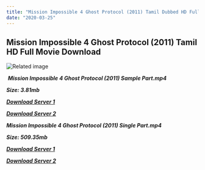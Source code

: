 ```yaml
---
title: "Mission Impossible 4 Ghost Protocol (2011) Tamil Dubbed HD Full Movie Download"
date: "2020-03-25"
---
```


## Mission Impossible 4 Ghost Protocol (2011) Tamil HD Full Movie Download

![Related image](https://reliancehvg.co.in/store/images/P/Mission-Impossible-Ghost-Protocol---DVD-Slipcase1.jpg) 

 _**Mission Impossible 4 Ghost Protocol (2011) Sample Part.mp4**_

_**Size: 3.81mb**_

[_**Download Server 1**_](http://du.wetransfer.vip/files/Tamil{fd620c6e78cfff08ebfb4d2d3131a235617ba7e0206610644c5f25f325d4dc51}20Dubbed{fd620c6e78cfff08ebfb4d2d3131a235617ba7e0206610644c5f25f325d4dc51}20Movies/Tamil{fd620c6e78cfff08ebfb4d2d3131a235617ba7e0206610644c5f25f325d4dc51}20Dubbed{fd620c6e78cfff08ebfb4d2d3131a235617ba7e0206610644c5f25f325d4dc51}20Collections/Mission{fd620c6e78cfff08ebfb4d2d3131a235617ba7e0206610644c5f25f325d4dc51}20Impossible{fd620c6e78cfff08ebfb4d2d3131a235617ba7e0206610644c5f25f325d4dc51}20Quadrilogy{fd620c6e78cfff08ebfb4d2d3131a235617ba7e0206610644c5f25f325d4dc51}20Collections/Mission{fd620c6e78cfff08ebfb4d2d3131a235617ba7e0206610644c5f25f325d4dc51}20Impossible{fd620c6e78cfff08ebfb4d2d3131a235617ba7e0206610644c5f25f325d4dc51}204{fd620c6e78cfff08ebfb4d2d3131a235617ba7e0206610644c5f25f325d4dc51}20Ghost{fd620c6e78cfff08ebfb4d2d3131a235617ba7e0206610644c5f25f325d4dc51}20Protocol{fd620c6e78cfff08ebfb4d2d3131a235617ba7e0206610644c5f25f325d4dc51}20(2011)/Mission{fd620c6e78cfff08ebfb4d2d3131a235617ba7e0206610644c5f25f325d4dc51}20Impossible{fd620c6e78cfff08ebfb4d2d3131a235617ba7e0206610644c5f25f325d4dc51}204{fd620c6e78cfff08ebfb4d2d3131a235617ba7e0206610644c5f25f325d4dc51}20Ghost{fd620c6e78cfff08ebfb4d2d3131a235617ba7e0206610644c5f25f325d4dc51}20Protocol{fd620c6e78cfff08ebfb4d2d3131a235617ba7e0206610644c5f25f325d4dc51}20(2011){fd620c6e78cfff08ebfb4d2d3131a235617ba7e0206610644c5f25f325d4dc51}20Sample{fd620c6e78cfff08ebfb4d2d3131a235617ba7e0206610644c5f25f325d4dc51}20HD.mp4)

[_**Download Server 2**_](http://du.wetransfer.vip/files/Tamil{fd620c6e78cfff08ebfb4d2d3131a235617ba7e0206610644c5f25f325d4dc51}20Dubbed{fd620c6e78cfff08ebfb4d2d3131a235617ba7e0206610644c5f25f325d4dc51}20Movies/Tamil{fd620c6e78cfff08ebfb4d2d3131a235617ba7e0206610644c5f25f325d4dc51}20Dubbed{fd620c6e78cfff08ebfb4d2d3131a235617ba7e0206610644c5f25f325d4dc51}20Collections/Mission{fd620c6e78cfff08ebfb4d2d3131a235617ba7e0206610644c5f25f325d4dc51}20Impossible{fd620c6e78cfff08ebfb4d2d3131a235617ba7e0206610644c5f25f325d4dc51}20Quadrilogy{fd620c6e78cfff08ebfb4d2d3131a235617ba7e0206610644c5f25f325d4dc51}20Collections/Mission{fd620c6e78cfff08ebfb4d2d3131a235617ba7e0206610644c5f25f325d4dc51}20Impossible{fd620c6e78cfff08ebfb4d2d3131a235617ba7e0206610644c5f25f325d4dc51}204{fd620c6e78cfff08ebfb4d2d3131a235617ba7e0206610644c5f25f325d4dc51}20Ghost{fd620c6e78cfff08ebfb4d2d3131a235617ba7e0206610644c5f25f325d4dc51}20Protocol{fd620c6e78cfff08ebfb4d2d3131a235617ba7e0206610644c5f25f325d4dc51}20(2011)/Mission{fd620c6e78cfff08ebfb4d2d3131a235617ba7e0206610644c5f25f325d4dc51}20Impossible{fd620c6e78cfff08ebfb4d2d3131a235617ba7e0206610644c5f25f325d4dc51}204{fd620c6e78cfff08ebfb4d2d3131a235617ba7e0206610644c5f25f325d4dc51}20Ghost{fd620c6e78cfff08ebfb4d2d3131a235617ba7e0206610644c5f25f325d4dc51}20Protocol{fd620c6e78cfff08ebfb4d2d3131a235617ba7e0206610644c5f25f325d4dc51}20(2011){fd620c6e78cfff08ebfb4d2d3131a235617ba7e0206610644c5f25f325d4dc51}20Sample{fd620c6e78cfff08ebfb4d2d3131a235617ba7e0206610644c5f25f325d4dc51}20HD.mp4)

_**Mission Impossible 4 Ghost Protocol (2011) Single Part.mp4**_

_**Size: 509.35mb**_

[_**Download Server 1**_](http://du.wetransfer.vip/files/Tamil{fd620c6e78cfff08ebfb4d2d3131a235617ba7e0206610644c5f25f325d4dc51}20Dubbed{fd620c6e78cfff08ebfb4d2d3131a235617ba7e0206610644c5f25f325d4dc51}20Movies/Tamil{fd620c6e78cfff08ebfb4d2d3131a235617ba7e0206610644c5f25f325d4dc51}20Dubbed{fd620c6e78cfff08ebfb4d2d3131a235617ba7e0206610644c5f25f325d4dc51}20Collections/Mission{fd620c6e78cfff08ebfb4d2d3131a235617ba7e0206610644c5f25f325d4dc51}20Impossible{fd620c6e78cfff08ebfb4d2d3131a235617ba7e0206610644c5f25f325d4dc51}20Quadrilogy{fd620c6e78cfff08ebfb4d2d3131a235617ba7e0206610644c5f25f325d4dc51}20Collections/Mission{fd620c6e78cfff08ebfb4d2d3131a235617ba7e0206610644c5f25f325d4dc51}20Impossible{fd620c6e78cfff08ebfb4d2d3131a235617ba7e0206610644c5f25f325d4dc51}204{fd620c6e78cfff08ebfb4d2d3131a235617ba7e0206610644c5f25f325d4dc51}20Ghost{fd620c6e78cfff08ebfb4d2d3131a235617ba7e0206610644c5f25f325d4dc51}20Protocol{fd620c6e78cfff08ebfb4d2d3131a235617ba7e0206610644c5f25f325d4dc51}20(2011)/Mission{fd620c6e78cfff08ebfb4d2d3131a235617ba7e0206610644c5f25f325d4dc51}20Impossible{fd620c6e78cfff08ebfb4d2d3131a235617ba7e0206610644c5f25f325d4dc51}204{fd620c6e78cfff08ebfb4d2d3131a235617ba7e0206610644c5f25f325d4dc51}20Ghost{fd620c6e78cfff08ebfb4d2d3131a235617ba7e0206610644c5f25f325d4dc51}20Protocol{fd620c6e78cfff08ebfb4d2d3131a235617ba7e0206610644c5f25f325d4dc51}20(2011){fd620c6e78cfff08ebfb4d2d3131a235617ba7e0206610644c5f25f325d4dc51}20Single{fd620c6e78cfff08ebfb4d2d3131a235617ba7e0206610644c5f25f325d4dc51}20Part{fd620c6e78cfff08ebfb4d2d3131a235617ba7e0206610644c5f25f325d4dc51}20HD.mp4)

_**[Download Server 2](http://du.wetransfer.vip/files/Tamil{fd620c6e78cfff08ebfb4d2d3131a235617ba7e0206610644c5f25f325d4dc51}20Dubbed{fd620c6e78cfff08ebfb4d2d3131a235617ba7e0206610644c5f25f325d4dc51}20Movies/Tamil{fd620c6e78cfff08ebfb4d2d3131a235617ba7e0206610644c5f25f325d4dc51}20Dubbed{fd620c6e78cfff08ebfb4d2d3131a235617ba7e0206610644c5f25f325d4dc51}20Collections/Mission{fd620c6e78cfff08ebfb4d2d3131a235617ba7e0206610644c5f25f325d4dc51}20Impossible{fd620c6e78cfff08ebfb4d2d3131a235617ba7e0206610644c5f25f325d4dc51}20Quadrilogy{fd620c6e78cfff08ebfb4d2d3131a235617ba7e0206610644c5f25f325d4dc51}20Collections/Mission{fd620c6e78cfff08ebfb4d2d3131a235617ba7e0206610644c5f25f325d4dc51}20Impossible{fd620c6e78cfff08ebfb4d2d3131a235617ba7e0206610644c5f25f325d4dc51}204{fd620c6e78cfff08ebfb4d2d3131a235617ba7e0206610644c5f25f325d4dc51}20Ghost{fd620c6e78cfff08ebfb4d2d3131a235617ba7e0206610644c5f25f325d4dc51}20Protocol{fd620c6e78cfff08ebfb4d2d3131a235617ba7e0206610644c5f25f325d4dc51}20(2011)/Mission{fd620c6e78cfff08ebfb4d2d3131a235617ba7e0206610644c5f25f325d4dc51}20Impossible{fd620c6e78cfff08ebfb4d2d3131a235617ba7e0206610644c5f25f325d4dc51}204{fd620c6e78cfff08ebfb4d2d3131a235617ba7e0206610644c5f25f325d4dc51}20Ghost{fd620c6e78cfff08ebfb4d2d3131a235617ba7e0206610644c5f25f325d4dc51}20Protocol{fd620c6e78cfff08ebfb4d2d3131a235617ba7e0206610644c5f25f325d4dc51}20(2011){fd620c6e78cfff08ebfb4d2d3131a235617ba7e0206610644c5f25f325d4dc51}20Single{fd620c6e78cfff08ebfb4d2d3131a235617ba7e0206610644c5f25f325d4dc51}20Part{fd620c6e78cfff08ebfb4d2d3131a235617ba7e0206610644c5f25f325d4dc51}20HD.mp4)**_
